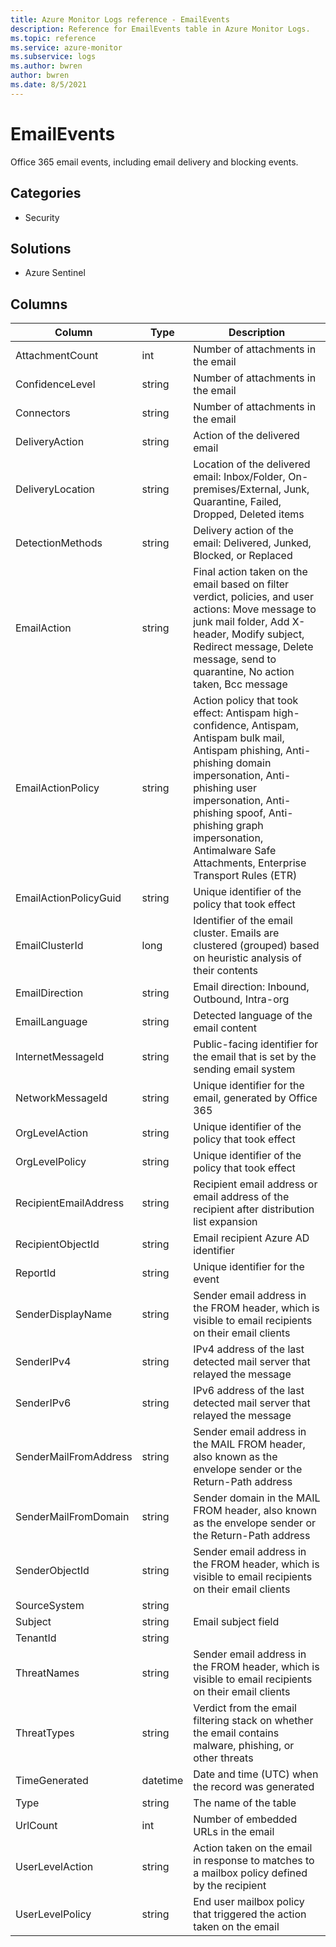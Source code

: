 ```yaml
---
title: Azure Monitor Logs reference - EmailEvents
description: Reference for EmailEvents table in Azure Monitor Logs.
ms.topic: reference
ms.service: azure-monitor
ms.subservice: logs
ms.author: bwren
author: bwren
ms.date: 8/5/2021
---
```


# EmailEvents

 Office 365 email events, including email delivery and blocking events.

## Categories

- Security
## Solutions

- Azure Sentinel




## Columns

|Column|Type|Description|
|---|---|---|
|AttachmentCount|int|Number of attachments in the email|
|ConfidenceLevel|string|Number of attachments in the email|
|Connectors|string|Number of attachments in the email|
|DeliveryAction|string|Action of the delivered email|
|DeliveryLocation|string|Location of the delivered email: Inbox/Folder, On-premises/External, Junk, Quarantine, Failed, Dropped, Deleted items|
|DetectionMethods|string|Delivery action of the email: Delivered, Junked, Blocked, or Replaced|
|EmailAction|string|Final action taken on the email based on filter verdict, policies, and user actions: Move message to junk mail folder, Add X-header, Modify subject, Redirect message, Delete message, send to quarantine, No action taken, Bcc message|
|EmailActionPolicy|string|Action policy that took effect: Antispam high-confidence, Antispam, Antispam bulk mail, Antispam phishing, Anti-phishing domain impersonation, Anti-phishing user impersonation, Anti-phishing spoof, Anti-phishing graph impersonation, Antimalware Safe Attachments, Enterprise Transport Rules (ETR)|
|EmailActionPolicyGuid|string|Unique identifier of the policy that took effect|
|EmailClusterId|long|Identifier of the email cluster. Emails are clustered (grouped) based on heuristic analysis of their contents|
|EmailDirection|string|Email direction: Inbound, Outbound, Intra-org|
|EmailLanguage|string|Detected language of the email content|
|InternetMessageId|string|Public-facing identifier for the email that is set by the sending email system|
|NetworkMessageId|string|Unique identifier for the email, generated by Office 365|
|OrgLevelAction|string|Unique identifier of the policy that took effect|
|OrgLevelPolicy|string|Unique identifier of the policy that took effect|
|RecipientEmailAddress|string|Recipient email address or email address of the recipient after distribution list expansion|
|RecipientObjectId|string|Email recipient Azure AD identifier |
|ReportId|string|Unique identifier for the event|
|SenderDisplayName|string|Sender email address in the FROM header, which is visible to email recipients on their email clients|
|SenderIPv4|string|IPv4 address of the last detected mail server that relayed the message|
|SenderIPv6|string|IPv6 address of the last detected mail server that relayed the message|
|SenderMailFromAddress|string|Sender email address in the MAIL FROM header, also known as the envelope sender or the Return-Path address|
|SenderMailFromDomain|string|Sender domain in the MAIL FROM header, also known as the envelope sender or the Return-Path address|
|SenderObjectId|string|Sender email address in the FROM header, which is visible to email recipients on their email clients|
|SourceSystem|string||
|Subject|string|Email subject field|
|TenantId|string||
|ThreatNames|string|Sender email address in the FROM header, which is visible to email recipients on their email clients|
|ThreatTypes|string|Verdict from the email filtering stack on whether the email contains malware, phishing, or other threats|
|TimeGenerated|datetime|Date and time (UTC) when the record was generated|
|Type|string|The name of the table|
|UrlCount|int|Number of embedded URLs in the email|
|UserLevelAction|string|Action taken on the email in response to matches to a mailbox policy defined by the recipient|
|UserLevelPolicy|string|End user mailbox policy that triggered the action taken on the email|
